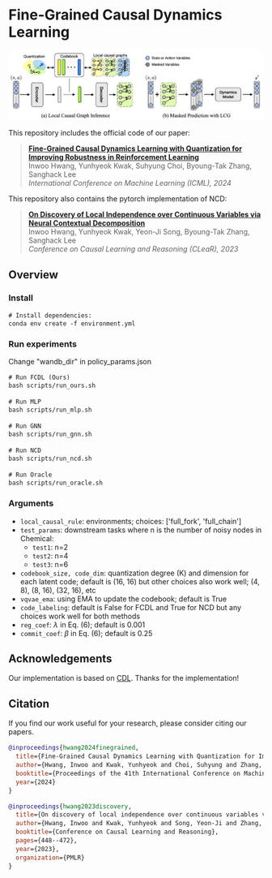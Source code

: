 # Fine-Grained Causal Dynamics Learning

![Figure](./fcdl_long.png)

This repository includes the official code of our paper:
> [**Fine-Grained Causal Dynamics Learning with Quantization for Improving Robustness in Reinforcement Learning**](https://openreview.net/forum?id=mrd4e8ZJjm) <br>
> Inwoo Hwang, Yunhyeok Kwak, Suhyung Choi, Byoung-Tak Zhang, Sanghack Lee <br>
> *International Conference on Machine Learning (ICML), 2024*


This repository also contains the pytorch implementation of NCD:
> [**On Discovery of Local Independence over Continuous Variables via Neural Contextual Decomposition**](https://openreview.net/forum?id=-aFd28Uy9td) <br>
> Inwoo Hwang, Yunhyeok Kwak, Yeon-Ji Song, Byoung-Tak Zhang, Sanghack Lee <br>
> *Conference on Causal Learning and Reasoning (CLeaR), 2023*


## Overview

### Install
```
# Install dependencies:
conda env create -f environment.yml
```

### Run experiments
Change "wandb_dir" in policy_params.json
```
# Run FCDL (Ours)
bash scripts/run_ours.sh

# Run MLP
bash scripts/run_mlp.sh

# Run GNN
bash scripts/run_gnn.sh

# Run NCD
bash scripts/run_ncd.sh

# Run Oracle
bash scripts/run_oracle.sh
```

### Arguments
* `local_causal_rule`: environments; choices: ['full_fork', 'full_chain']
* `test_params`: downstream tasks where n is the number of noisy nodes in Chemical:
  * `test1`: n=2
  * `test2`: n=4
  * `test3`: n=6
* `codebook_size, code_dim`: quantization degree (K) and dimension for each latent code; default is (16, 16) but other choices also work well; (4, 8), (8, 16), (32, 16), etc
* `vqvae_ema`: using EMA to update the codebook; default is True
* `code_labeling`: default is False for FCDL and True for NCD but any choices work well for both methods
* `reg_coef`: $\lambda$ in Eq. (6); default is 0.001
* `commit_coef`: $\beta$ in Eq. (6); default is 0.25

## Acknowledgements
Our implementation is based on [CDL](https://github.com/wangzizhao/CausalDynamicsLearning). Thanks for the implementation!

## Citation
If you find our work useful for your research, please consider citing our papers.
```bib
@inproceedings{hwang2024finegrained,
  title={Fine-Grained Causal Dynamics Learning with Quantization for Improving Robustness in Reinforcement Learning},
  author={Hwang, Inwoo and Kwak, Yunhyeok and Choi, Suhyung and Zhang, Byoung-Tak and Lee, Sanghack},
  booktitle={Proceedings of the 41th International Conference on Machine Learning},
  year={2024}
}
```

```bib
@inproceedings{hwang2023discovery,
  title={On discovery of local independence over continuous variables via neural contextual decomposition},
  author={Hwang, Inwoo and Kwak, Yunhyeok and Song, Yeon-Ji and Zhang, Byoung-Tak and Lee, Sanghack},
  booktitle={Conference on Causal Learning and Reasoning},
  pages={448--472},
  year={2023},
  organization={PMLR}
}
```
